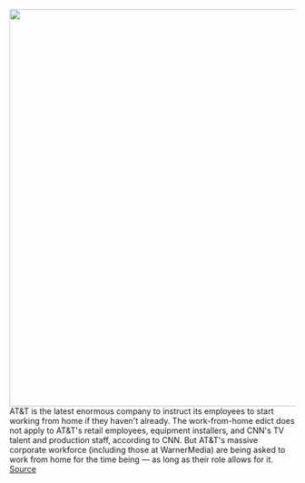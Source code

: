 <img src='https://cdn.vox-cdn.com/thumbor/XrZFuWG9R9uPmOKOo2IHSGrh490=/0x0:2040x1360/1200x800/filters:focal(857x517:1183x843)/cdn.vox-cdn.com/uploads/chorus_image/image/66499118/acastro_180322_1777_0001.0.jpg' width='700px' /><br/>
AT&T is the latest enormous company to instruct its employees to start working from home if they haven't already. The work-from-home edict does not apply to AT&T's retail employees, equipment installers, and CNN's TV talent and production staff, according to CNN. But AT&T's massive corporate workforce (including those at WarnerMedia) are being asked to work from home for the time being — as long as their role allows for it.
<a href='https://www.theverge.com/2020/3/13/21178991/att-warnermedia-cnn-staff-work-from-home-coronaviru'> Source <a/>